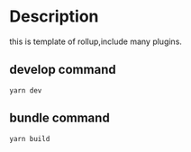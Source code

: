 # Description

this is template of rollup,include many plugins.

## develop command

``yarn dev``

## bundle command

``yarn build``

